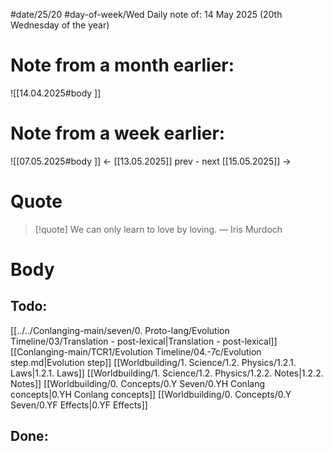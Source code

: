 
#date/25/20
#day-of-week/Wed
Daily note of: 14 May 2025 (20th Wednesday of the year)

# Note from a month earlier:
![[14.04.2025#body ]]

# Note from a week earlier:
![[07.05.2025#body ]]
 <- [[13.05.2025]] prev - next [[15.05.2025]] ->
# Quote

> [!quote] We can only learn to love by loving.
> — Iris Murdoch
# Body

## Todo:

[[../../Conlanging-main/seven/0. Proto-lang/Evolution Timeline/03/Translation - post-lexical|Translation - post-lexical]]
[[Conlanging-main/TCR1/Evolution Timeline/04.-7c/Evolution step.md|Evolution step]]
[[Worldbuilding/1. Science/1.2. Physics/1.2.1. Laws|1.2.1. Laws]]
[[Worldbuilding/1. Science/1.2. Physics/1.2.2. Notes|1.2.2. Notes]]
[[Worldbuilding/0. Concepts/0.Y Seven/0.YH Conlang concepts|0.YH Conlang concepts]]
[[Worldbuilding/0. Concepts/0.Y Seven/0.YF Effects|0.YF Effects]]
## Done: